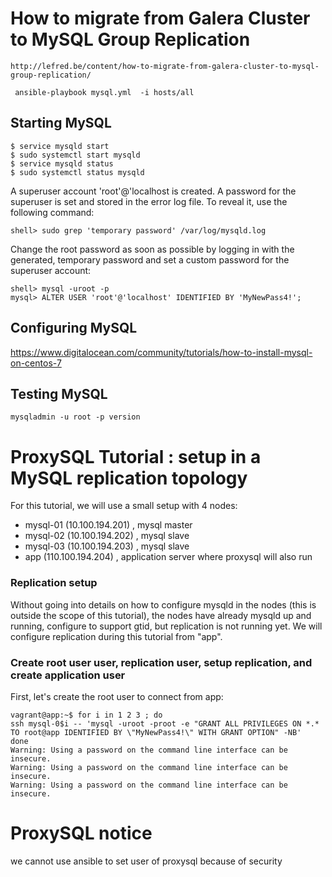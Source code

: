 # How to migrate from Galera Cluster to MySQL Group Replication

```
http://lefred.be/content/how-to-migrate-from-galera-cluster-to-mysql-group-replication/

 ansible-playbook mysql.yml  -i hosts/all

```
## Starting MySQL
```
$ service mysqld start
$ sudo systemctl start mysqld
$ service mysqld status
$ sudo systemctl status mysqld
```


A superuser account 'root'@'localhost is created. A password for the superuser is set and stored in the error log file. To reveal it, use the following command:
```
shell> sudo grep 'temporary password' /var/log/mysqld.log
```

Change the root password as soon as possible by logging in with the generated, temporary password and set a custom password for the superuser account:

```
shell> mysql -uroot -p
mysql> ALTER USER 'root'@'localhost' IDENTIFIED BY 'MyNewPass4!';
```

## Configuring MySQL
https://www.digitalocean.com/community/tutorials/how-to-install-mysql-on-centos-7

## Testing MySQL
```
mysqladmin -u root -p version
```
# ProxySQL Tutorial : setup in a MySQL replication topology
For this tutorial, we will use a small setup with 4 nodes:
- mysql-01 (10.100.194.201) , mysql master
- mysql-02 (10.100.194.202) , mysql slave
- mysql-03 (10.100.194.203) , mysql slave 
- app (110.100.194.204) , application server where proxysql will also run

### Replication setup

Without going into details on how to configure mysqld in the nodes (this is outside the scope of this tutorial), the nodes have already mysqld up and running, configure to support gtid, but replication is not running yet. We will configure replication during this tutorial from "app".

### Create root user user,  replication user, setup replication, and create application user

First, let's create the root user to connect from app:
```
vagrant@app:~$ for i in 1 2 3 ; do
ssh mysql-0$i -- 'mysql -uroot -proot -e "GRANT ALL PRIVILEGES ON *.* TO root@app IDENTIFIED BY \"MyNewPass4!\" WITH GRANT OPTION" -NB'
done
Warning: Using a password on the command line interface can be insecure.
Warning: Using a password on the command line interface can be insecure.
Warning: Using a password on the command line interface can be insecure.
```
# ProxySQL notice
we cannot use ansible to set user of proxysql because of security
